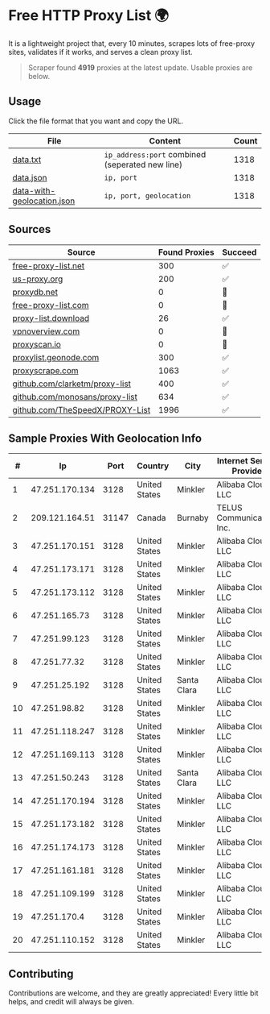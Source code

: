 
# Free HTTP Proxy List 🌍

It is a lightweight project that, every 10 minutes, scrapes lots of free-proxy sites, validates if it works, and serves a clean proxy list.


> Scraper found **4919** proxies at the latest update. Usable proxies are below.

## Usage

Click the file format that you want and copy the URL.


|File|Content|Count|
|----|-------|-----|
|[data.txt](https://raw.githubusercontent.com/themiralay/Proxy-List-World/master/data.txt)|`ip_address:port` combined (seperated new line)|1318|
|[data.json](https://raw.githubusercontent.com/themiralay/Proxy-List-World/master/data.json)|`ip, port`|1318|
|[data-with-geolocation.json](https://raw.githubusercontent.com/themiralay/Proxy-List-World/master/data-with-geolocation.json)|`ip, port, geolocation`|1318|

## Sources

|Source|Found Proxies|Succeed|
|------|-------------|-------|
|[free-proxy-list.net](https://free-proxy-list.net)|300|✅|
|[us-proxy.org](https://www.us-proxy.org)|200|✅|
|[proxydb.net](http://proxydb.net)|0|🚫|
|[free-proxy-list.com](https://free-proxy-list.com/?page=&port=&type%5B%5D=http&type%5B%5D=https&up_time=0&search=Search)|0|🚫|
|[proxy-list.download](https://www.proxy-list.download/HTTP)|26|✅|
|[vpnoverview.com](https://vpnoverview.com/privacy/anonymous-browsing/free-proxy-servers)|0|🚫|
|[proxyscan.io](https://www.proxyscan.io)|0|🚫|
|[proxylist.geonode.com](https://proxylist.geonode.com/api/proxy-list?limit=300&page=1&sort_by=lastChecked&sort_type=desc&protocols=http,https)|300|✅|
|[proxyscrape.com](https://api.proxyscrape.com/v2/?request=displayproxies&protocol=http&timeout=10000&country=all&ssl=all&anonymity=all)|1063|✅|
|[github.com/clarketm/proxy-list](https://raw.githubusercontent.com/clarketm/proxy-list/master/proxy-list-raw.txt)|400|✅|
|[github.com/monosans/proxy-list](https://raw.githubusercontent.com/monosans/proxy-list/main/proxies/http.txt)|634|✅|
|[github.com/TheSpeedX/PROXY-List](https://raw.githubusercontent.com/TheSpeedX/PROXY-List/master/http.txt)|1996|✅|


## Sample Proxies With Geolocation Info

|#|Ip|Port|Country|City|Internet Service Provider|
|-|--|----|-------|----|-------------------------|
|1|47.251.170.134|3128|United States|Minkler|Alibaba Cloud LLC|
|2|209.121.164.51|31147|Canada|Burnaby|TELUS Communications Inc.|
|3|47.251.170.151|3128|United States|Minkler|Alibaba Cloud LLC|
|4|47.251.173.171|3128|United States|Minkler|Alibaba Cloud LLC|
|5|47.251.173.112|3128|United States|Minkler|Alibaba Cloud LLC|
|6|47.251.165.73|3128|United States|Minkler|Alibaba Cloud LLC|
|7|47.251.99.123|3128|United States|Minkler|Alibaba Cloud LLC|
|8|47.251.77.32|3128|United States|Minkler|Alibaba Cloud LLC|
|9|47.251.25.192|3128|United States|Santa Clara|Alibaba Cloud LLC|
|10|47.251.98.82|3128|United States|Minkler|Alibaba Cloud LLC|
|11|47.251.118.247|3128|United States|Minkler|Alibaba Cloud LLC|
|12|47.251.169.113|3128|United States|Minkler|Alibaba Cloud LLC|
|13|47.251.50.243|3128|United States|Santa Clara|Alibaba Cloud LLC|
|14|47.251.170.194|3128|United States|Minkler|Alibaba Cloud LLC|
|15|47.251.173.182|3128|United States|Minkler|Alibaba Cloud LLC|
|16|47.251.174.173|3128|United States|Minkler|Alibaba Cloud LLC|
|17|47.251.161.181|3128|United States|Minkler|Alibaba Cloud LLC|
|18|47.251.109.199|3128|United States|Minkler|Alibaba Cloud LLC|
|19|47.251.170.4|3128|United States|Minkler|Alibaba Cloud LLC|
|20|47.251.110.152|3128|United States|Minkler|Alibaba Cloud LLC|



## Contributing

Contributions are welcome, and they are greatly appreciated! Every
little bit helps, and credit will always be given.

